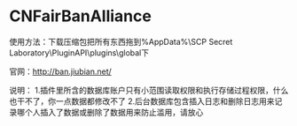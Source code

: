 # CNFairBanAlliance
使用方法：下载压缩包把所有东西拖到%AppData%\SCP Secret Laboratory\PluginAPI\plugins\global下

官网：http://ban.jiubian.net/

说明：
1.插件里所含的数据库账户只有小范围读取权限和执行存储过程权限，什么也干不了，你一点数据都修改不了
2.后台数据库包含插入日志和删除日志用来记录哪个人插入了数据或删除了数据用来防止滥用，请放心
